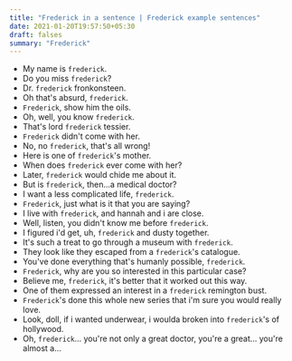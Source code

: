 ```yaml
---
title: "Frederick in a sentence | Frederick example sentences"
date: 2021-01-20T19:57:50+05:30
draft: falses
summary: "Frederick"
---
```

- My name is `frederick`.
- Do you miss `frederick`?
- Dr. `frederick` fronkonsteen.
- Oh that's absurd, `frederick`.
- `Frederick`, show him the oils.
- Oh, well, you know `frederick`.
- That's lord `frederick` tessier.
- `Frederick` didn't come with her.
- No, no `frederick`, that's all wrong!
- Here is one of `frederick`'s mother.
- When does `frederick` ever come with her?
- Later, `frederick` would chide me about it.
- But is `frederick`, then...a medical doctor?
- I want a less complicated life, `frederick`.
- `Frederick`, just what is it that you are saying?
- I live with `frederick`, and hannah and i are close.
- Well, listen, you didn't know me before `frederick`.
- I figured i'd get, uh, `frederick` and dusty together.
- It's such a treat to go through a museum with `frederick`.
- They look like they escaped from a `frederick`'s catalogue.
- You've done everything that's humanly possible, `frederick`.
- `Frederick`, why are you so interested in this particular case?
- Believe me, `frederick`, it's better that it worked out this way.
- One of them expressed an interest in a `frederick` remington bust.
- `Frederick`'s done this whole new series that i'm sure you would really love.
- Look, doll, if i wanted underwear, i woulda broken into `frederick`'s of hollywood.
- Oh, `frederick`... you're not only a great doctor, you're a great... you're almost a...
                 

